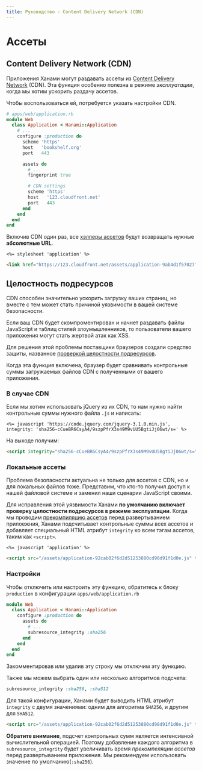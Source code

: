 ```yaml
---
title: Руководство - Content Delivery Network (CDN)
---
```


# Ассеты

## Content Delivery Network (CDN)

Приложения Ханами могут раздавать ассеты из [Content Delivery Network](https://ru.wikipedia.org/wiki/Content_delivery_network) (CDN).
Эта функция особенно полезна в режиме _эксплуатации_, когда мы хотим ускорить раздачу ассетов.

Чтобы воспользоваться ей, потребуется указать настройки CDN.

```ruby
# apps/web/application.rb
module Web
  class Application < Hanami::Application
    # ...
    configure :production do
      scheme 'https'
      host   'bookshelf.org'
      port   443

      assets do
        # ...
        fingerprint true

        # CDN settings
        scheme 'https'
        host   '123.cloudfront.net'
        port   443
      end
    end
  end
end
```

Включив CDN один раз, все [хэлперы ассетов](/guides/helpers/assets) будут возвращать нужные **абсолютные URL**.

```erb
<%= stylesheet 'application' %>
```

```html
<link href="https://123.cloudfront.net/assets/application-9ab4d1f57027f0d40738ab8ab70aba86.css" type="text/css" rel="stylesheet">
```

## Целостность подресурсов

CDN способен значительно ускорить загрузку ваших страниц, но вместе с тем может стать причиной уязвимости в вашей системе безопасности.

Если ваш CDN будет скомпроментирован и начнет раздавать файлы JavaScript и таблиц стилей злоумышленников, то пользователи вашего приложения могут стать жертвой атак как XSS.

Для решения этой проблемы поставщики браузеров создали средство защиты, названное [проверкой целостности подресурсов](https://developer.mozilla.org/en-US/docs/Web/Security/Subresource_Integrity).

Когда эта функция включена, браузер будет сравнивать контрольные суммы загружаемых файлов CDN с полученными от вашего приложения.

### В случае CDN

Если мы хотим использовать jQuery из их CDN, то нам нужно найти контрольные суммы нужного файла `.js` и написать:


```erb
<%= javascript 'https://code.jquery.com/jquery-3.1.0.min.js', integrity: 'sha256-cCueBR6CsyA4/9szpPfrX3s49M9vUU5BgtiJj06wt/s=' %>
```

На выходе получим:

```html
<script integrity="sha256-cCueBR6CsyA4/9szpPfrX3s49M9vUU5BgtiJj06wt/s=" src="https://code.jquery.com/jquery-3.1.0.min.js" type="text/javascript" crossorigin="anonymous"></script>
```

### Локальные ассеты

Проблема безопасности актуальна не только для ассетов с CDN, но и для локальных файлов тоже.
Представим, что кто-то получил доступ к нашей файловой системе и заменил наши сценарии JavaScript своими.

Для исправления этой уязвимости Ханами **по умолчанию включает проверку целостности подресурсов в режиме эксплуатации**.
Когда мы проводим [прекомпиляцию ассетов](/guides/command-line/assets) перед развертыванием прилоежния, Ханами подсчитывает контрольные суммы всех ассетов и добавляет специальный HTML атрибут `integrity` ко всем тэгам ассетов, таким как `<script>`.

```erb
<%= javascript 'application' %>
```

```html
<script src="/assets/application-92cab02f6d2d51253880cd98d91f1d0e.js" type="text/javascript" integrity="sha256-WB2pRuy8LdgAZ0aiFxLN8DdfRjKJTc4P4xuEw31iilM=" crossorigin="anonymous"></script>
```

### Настройки

Чтобы отключить или настроить эту функцию, обратитесь к блоку `production` в конфигурации `apps/web/application.rb`

```ruby
module Web
  class Application < Hanami::Application
    configure :production do
      assets do
        # ...
        subresource_integrity :sha256
      end
    end
  end
end
```

Закомментировав или удалив эту строку мы отключим эту функцию.

Также мы можем выбрать один или несколько алгоритмов подсчета:

```ruby
subresource_integrity :sha256, :sha512
```

Для такой конфигурации, Ханами будет выводить HTML атрибут `integrity` с двумя значениями: одним для алгоритма `SHA256`, и другим для `SHA512`.

```html
<script src="/assets/application-92cab02f6d2d51253880cd98d91f1d0e.js" type="text/javascript" integrity="sha256-WB2pRuy8LdgAZ0aiFxLN8DdfRjKJTc4P4xuEw31iilM= sha512-4gegSER1uqxBvmlb/O9CJypUpRWR49SniwUjOcK2jifCRjFptwGKplFWGlGJ1yms+nSlkjpNCS/Lk9GoKI1Kew==" crossorigin="anonymous"></script>
```

**Обратите внимание**, подсчет контрольных сумм является интенсивной вычислительной операцией. Поэтому добавление каждого алгоритма в `subresource_integrity` будет увеличивать время _прекомпеляции ассетов_ перед развертыванием приложения. Мы рекомендуем использовать значение по умолчанию(`:sha256`).
